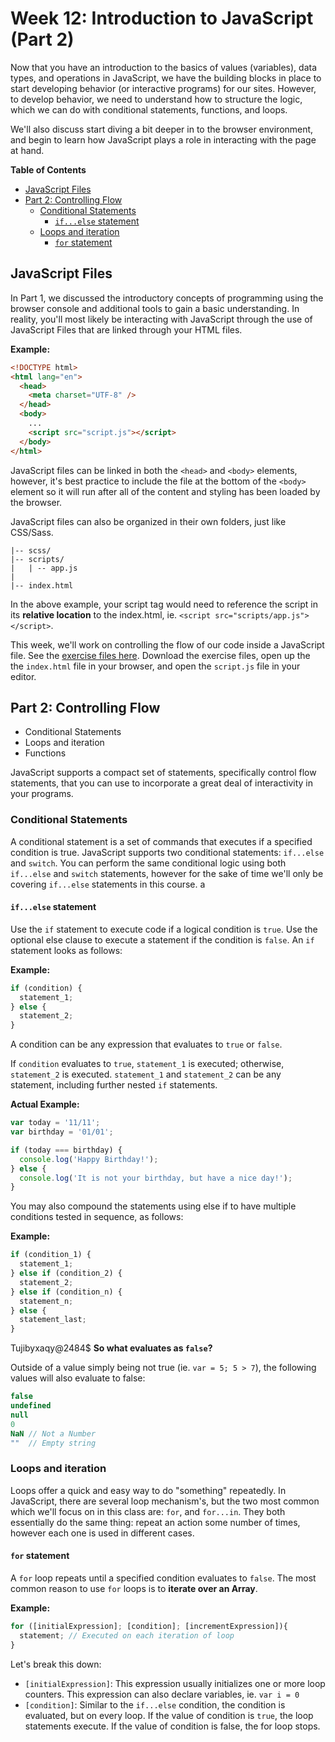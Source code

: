 # Week 12: Introduction to JavaScript (Part 2)

Now that you have an introduction to the basics of values (variables), data types, and operations in JavaScript, we have the building blocks in place to start developing behavior (or interactive programs) for our sites. However, to develop behavior, we need to understand how to structure the logic, which we can do with conditional statements, functions, and loops.

We'll also discuss start diving a bit deeper in to the browser environment, and begin to learn how JavaScript plays a role in interacting with the page at hand.

**Table of Contents**

<!-- START doctoc generated TOC please keep comment here to allow auto update -->
<!-- DON'T EDIT THIS SECTION, INSTEAD RE-RUN doctoc TO UPDATE -->


- [JavaScript Files](#javascript-files)
- [Part 2: Controlling Flow](#part-2-controlling-flow)
  - [Conditional Statements](#conditional-statements)
    - [`if...else` statement](#ifelse-statement)
  - [Loops and iteration](#loops-and-iteration)
    - [`for` statement](#for-statement)

<!-- END doctoc generated TOC please keep comment here to allow auto update -->

## JavaScript Files

In Part 1, we discussed the introductory concepts of programming using the browser console and additional tools to gain a basic understanding. In reality, you'll most likely be interacting with JavaScript through the use of JavaScript Files that are linked through your HTML files.

**Example:**

```html
<!DOCTYPE html>
<html lang="en">
  <head>
    <meta charset="UTF-8" />
  </head>
  <body>
    ...
    <script src="script.js"></script>
  </body>
</html>
```

JavaScript files can be linked in both the `<head>` and `<body>` elements, however, it's best practice to include the file at the bottom of the `<body>` element so it will run after all of the content and styling has been loaded by the browser.

JavaScript files can also be organized in their own folders, just like CSS/Sass.

```
|-- scss/
|-- scripts/
|   | -- app.js
|   
|-- index.html
```

In the above example, your script tag would need to reference the script in its **relative location** to the index.html, ie. `<script src="scripts/app.js"></script>`.

This week, we'll work on controlling the flow of our code inside a JavaScript file. See the [exercise files here](exercise). Download the exercise files, open up the the `index.html` file in your browser, and open the `script.js` file in your editor.

## Part 2: Controlling Flow
  - Conditional Statements
  - Loops and iteration
  - Functions

JavaScript supports a compact set of statements, specifically control flow statements, that you can use to incorporate a great deal of interactivity in your programs.

### Conditional Statements

A conditional statement is a set of commands that executes if a specified condition is true. JavaScript supports two conditional statements: `if...else` and `switch`. You can perform the same conditional logic using both `if...else` and `switch` statements, however for the sake of time we'll only be covering `if...else` statements in this course. a 

#### `if...else` statement

Use the `if` statement to execute code if a logical condition is `true`. Use the optional else clause to execute a statement if the condition is `false`. An `if` statement looks as follows:

**Example:**
```js
if (condition) {
  statement_1;
} else {
  statement_2;
}
```
A condition can be any expression that evaluates to `true` or `false`.

If `condition` evaluates to `true`, `statement_1` is executed; otherwise, `statement_2` is executed. `statement_1` and `statement_2` can be any statement, including further nested `if` statements.

**Actual Example:**
```js
var today = '11/11';
var birthday = '01/01';

if (today === birthday) {
  console.log('Happy Birthday!');
} else {
  console.log('It is not your birthday, but have a nice day!');
}
```

You may also compound the statements using else if to have multiple conditions tested in sequence, as follows:

**Example:**
```js
if (condition_1) {
  statement_1;
} else if (condition_2) {
  statement_2;
} else if (condition_n) {
  statement_n;
} else {
  statement_last;
} 
```
Tujibyxaqy@2484$
**So what evaluates as `false`?**

Outside of a value simply being not true (ie. `var = 5; 5 > 7`), the following values will also evaluate to false:

```js
false
undefined
null
0
NaN // Not a Number
""  // Empty string
```

### Loops and iteration

Loops offer a quick and easy way to do "something" repeatedly. In JavaScript, there are several loop mechanism's, but the two most common which we'll focus on in this class are: `for`, and `for...in`. They both essentially do the same thing: repeat an action some number of times, however each one is used in different cases.

#### `for` statement

A `for` loop repeats until a specified condition evaluates to `false`. The most common reason to use `for` loops is to **iterate over an Array**.

**Example:**

```js
for ([initialExpression]; [condition]; [incrementExpression]){
  statement; // Executed on each iteration of loop
}
```

Let's break this down:
- `[initialExpression]`: This expression usually initializes one or more loop counters. This expression can also declare variables, ie. `var i = 0`
- `[condition]`: Similar to the `if...else` condition, the condition is evaluated, but on every loop. If the value of condition is `true`, the loop statements execute. If the value of condition is false, the for loop stops.